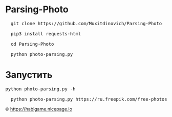 # Parsing-Photo

<pre>
  git clone https://github.com/Muxitdinovich/Parsing-Photo
  
  pip3 install requests-html
  
  cd Parsing-Photo
  
  python photo-parsing.py
</pre>
 <h1>Запустить</h1>
  
<pre>
python photo-parsing.py -h
  
  python photo-parsing.py https://ru.freepik.com/free-photos-vectors/logo
</pre>




🌐 https://hablgame.nicepage.io

